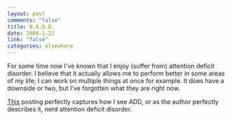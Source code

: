 ```yaml
--- 
layout: post
comments: "false"
title: N.A.D.D.
date: 2004-1-22
link: "false"
categories: elsewhere
---
```

For some time now I've known that I enjoy (suffer from) attention deficit disorder. I believe that it actually allows me to perform better in some areas of my life; I can work on multiple things at once for example. It does have a downside or two, but I've forgotten what they are right now. <grin></grin>

<a href="http://www.randsinrepose.com/archives/2003/07/10/nadd.html" title="NADD explained">This</a> posting perfectly captures how I see ADD, or as the author perfectly describes it, nerd attention deficit disorder.
